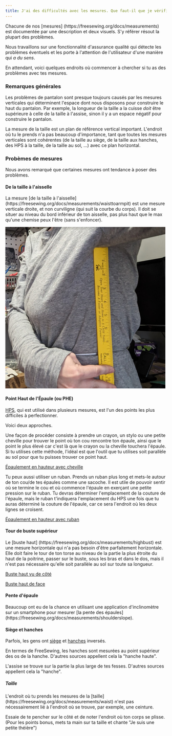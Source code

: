 ```yaml
---
title: J'ai des difficultés avec les mesures. Que faut-il que je vérifie?
---
```


Chacune de nos [mesures] (https\://freesewing.org/docs/measurements) est documentée par une description et deux visuels. S'y référer résout la plupart des problèmes.

Nous travaillons sur une fonctionnalité d'assurance qualité qui détecte les problèmes éventuels et les porte à l'attention de l'utilisateur d'une manière qui _a du sens_.

En attendant, voici quelques endroits où commencer à chercher si tu as des problèmes avec tes mesures.

### Remarques générales

Les problèmes de pantalon sont presque toujours causés par les mesures verticales qui déterminent l'espace dont nous disposons pour construire le haut du pantalon. Par exemple, la longueur de la taille a la cuisse _doit_ être supérieure à celle de la taille à l'assise, sinon il y a un espace négatif pour construire le pantalon.

La mesure de la taille est un plan de référence vertical important. L'endroit où tu le prends n'a pas beaucoup d'importance, tant que toutes les mesures verticales sont cohérentes (de la taille au siège, de la taille aux hanches, des HPS à la taille, de la taille au sol, ...) avec ce plan horizontal.

### Probèmes de mesures

Nous avons remarqué que certaines mesures ont tendance à poser des problèmes.

#### De la taille à l'aisselle

La mesure [de la taille à l'aisselle] (https\://freesewing.org/docs/measurements/waisttoarmpit) est une mesure verticale droite, et non curviligne (qui suit la courbe du corps). Il doit se situer au niveau du bord inférieur de ton aisselle, pas plus haut que le max qu'une chemise peux l'être (sans s'enfoncer).

![De la taille à l'aisselle](waisttoarmpit.jpg)

#### Point Haut de l'Épaule (ou PHE)

[HPS](https://freesewing.org/docs/sewing/hps), qui est utilisé dans plusieurs mesures, est l'un des points les plus difficiles à perfectionner.

Voici deux approches.

Une façon de procéder consiste à prendre un crayon, un stylo ou une petite cheville pour trouver le point où ton cou rencontre ton épaule, ainsi que le point le plus élevé car c'est là que le crayon ou la cheville touchera l'épaule. Si tu utilises cette méthode, l'idéal est que l'outil que tu utilises soit parallèle au sol pour que tu puisses trouver ce point haut.

[Épaulement en hauteur avec cheville](hps2.jpg)

Tu peux aussi utiliser un ruban. Prends un ruban plus long et mets-le autour de ton cou/de tes épaules comme une sacoche. Il est utile de pouvoir sentir où se termine le cou et où commence l'épaule en exerçant une petite pression sur le ruban. Tu devras déterminer l'emplacement de la couture de l'épaule, mais le ruban t'indiquera l'emplacement du HPS une fois que tu auras déterminé la couture de l'épaule, car ce sera l'endroit où les deux lignes se croisent.

[Épaulement en hauteur avec ruban](hps2.jpg)

#### Tour de buste supérieur

Le [buste haut] (https\://freesewing.org/docs/measurements/highbust) est une mesure horizontale qui n'a pas besoin d'être parfaitement horizontale. Elle doit faire le tour de ton torse au niveau de la partie la plus étroite du haut de la poitrine, passer sur le buste, sous les bras et dans le dos, mais il n'est pas nécessaire qu'elle soit parallèle au sol sur toute sa longueur.

[Buste haut vu de côté](highbust.jpg)

[Buste haut de face](highbust2.jpg)

#### Pente d'épaule

Beaucoup ont eu de la chance en utilisant une application d'inclinomètre sur un smartphone pour mesurer [la pente des épaules] (https\://freesewing.org/docs/measurements/shoulderslope).

#### Siège et hanches

Parfois, les gens ont [siège](https://freesewing.org/docs/measurements/seat) et [hanches](https://freesewing.org/docs/measurements/hips) inversés.

En termes de FreeSewing, les hanches sont mesurées au point supérieur des os de la hanche. D'autres sources appellent cela la "hanche haute".

L'assise se trouve sur la partie la plus large de tes fesses. D'autres sources appellent cela la "hanche".

##### Taille

L'endroit où tu prends les mesures de la [taille] (https\://freesewing.org/docs/measurements/waist) n'est pas nécessairement lié à l'endroit où se trouve, par exemple, une ceinture.

Essaie de te pencher sur le côté et de noter l'endroit où ton corps se plisse. (Pour les points bonus, mets ta main sur ta taille et chante "Je suis une petite théière")
